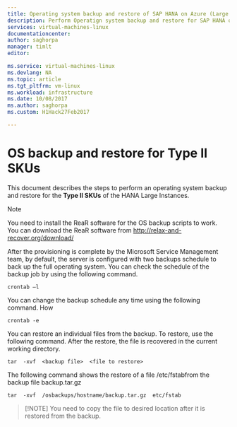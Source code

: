 ```yaml
---
title: Operating system backup and restore of SAP HANA on Azure (Large Instances) type II SKUs| Microsoft Docs
description: Perform Operatign system backup and restore for SAP HANA on Azure (Large Instances) Type II SKUs
services: virtual-machines-linux
documentationcenter:
author: saghorpa
manager: timlt
editor:

ms.service: virtual-machines-linux
ms.devlang: NA
ms.topic: article
ms.tgt_pltfrm: vm-linux
ms.workload: infrastructure
ms.date: 10/08/2017
ms.author: saghorpa
ms.custom: H1Hack27Feb2017

---
```

# OS backup and restore for Type II SKUs

This document describes the steps to perform an operating system backup and restore for the **Type II  SKUs** of the HANA Large Instances. 

>[!NOTE]
>You need to install the ReaR software for the OS backup scripts to work. You can download the ReaR software from http://relax-and-recover.org/download/  

After the provisioning is complete by the Microsoft Service Management team, by default, the server is configured with two backups schedule to back up the full operating system. You can check the schedule of the backup job by using the following command.
```
crontab –l
```
You can change the backup schedule any time using the following command. How
```
crontab -e
```
You can restore an individual files from the backup. To restore, use the following command. After the restore, the file is recovered in the current working directory.
```
tar  -xvf  <backup file>  <file to restore> 
```
The following command shows the restore of a file /etc/fstabfrom the backup file backup.tar.gz
```
tar  -xvf  /osbackups/hostname/backup.tar.gz  etc/fstab 
```
>[!NOTE] You need to copy the file to desired location after it is restored from the backup.
